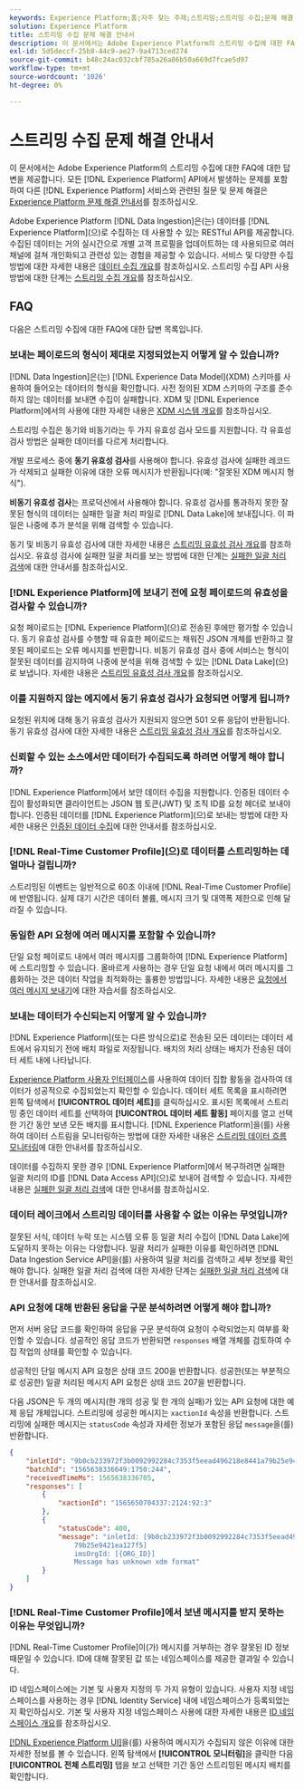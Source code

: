 ```yaml
---
keywords: Experience Platform;홈;자주 찾는 주제;스트리밍;스트리밍 수집;문제 해결;스트리밍 수집 문제 해결;스트리밍 수집 faq;faq;
solution: Experience Platform
title: 스트리밍 수집 문제 해결 안내서
description: 이 문서에서는 Adobe Experience Platform의 스트리밍 수집에 대한 FAQ에 대한 답변을 제공합니다.
exl-id: 5d5deccf-25b8-44c9-ae27-9a4713ced274
source-git-commit: b48c24ac032cbf785a26a86b50a669d7fcae5d97
workflow-type: tm+mt
source-wordcount: '1026'
ht-degree: 0%

---
```


# 스트리밍 수집 문제 해결 안내서

이 문서에서는 Adobe Experience Platform의 스트리밍 수집에 대한 FAQ에 대한 답변을 제공합니다. 모든 [!DNL Experience Platform] API에서 발생하는 문제를 포함하여 다른 [!DNL Experience Platform] 서비스와 관련된 질문 및 문제 해결은 [Experience Platform 문제 해결 안내서](../../landing/troubleshooting.md)를 참조하십시오.

Adobe Experience Platform [!DNL Data Ingestion]은(는) 데이터를 [!DNL Experience Platform]&#x200B;(으)로 수집하는 데 사용할 수 있는 RESTful API를 제공합니다. 수집된 데이터는 거의 실시간으로 개별 고객 프로필을 업데이트하는 데 사용되므로 여러 채널에 걸쳐 개인화되고 관련성 있는 경험을 제공할 수 있습니다. 서비스 및 다양한 수집 방법에 대한 자세한 내용은 [데이터 수집 개요](../home.md)를 참조하십시오. 스트리밍 수집 API 사용 방법에 대한 단계는 [스트리밍 수집 개요](../streaming-ingestion/overview.md)를 참조하십시오.

## FAQ

다음은 스트리밍 수집에 대한 FAQ에 대한 답변 목록입니다.

### 보내는 페이로드의 형식이 제대로 지정되었는지 어떻게 알 수 있습니까?

[!DNL Data Ingestion]은(는) [!DNL Experience Data Model]&#x200B;(XDM) 스키마를 사용하여 들어오는 데이터의 형식을 확인합니다. 사전 정의된 XDM 스키마의 구조를 준수하지 않는 데이터를 보내면 수집이 실패합니다. XDM 및 [!DNL Experience Platform]에서의 사용에 대한 자세한 내용은 [XDM 시스템 개요](../../xdm/home.md)를 참조하십시오.

스트리밍 수집은 동기와 비동기라는 두 가지 유효성 검사 모드를 지원합니다. 각 유효성 검사 방법은 실패한 데이터를 다르게 처리합니다.

개발 프로세스 중에 **동기 유효성 검사**&#x200B;를 사용해야 합니다. 유효성 검사에 실패한 레코드가 삭제되고 실패한 이유에 대한 오류 메시지가 반환됩니다(예: &quot;잘못된 XDM 메시지 형식&quot;).

**비동기 유효성 검사**&#x200B;는 프로덕션에서 사용해야 합니다. 유효성 검사를 통과하지 못한 잘못된 형식의 데이터는 실패한 일괄 처리 파일로 [!DNL Data Lake]에 보내집니다. 이 파일은 나중에 추가 분석을 위해 검색할 수 있습니다.

동기 및 비동기 유효성 검사에 대한 자세한 내용은 [스트리밍 유효성 검사 개요](../quality/streaming-validation.md)를 참조하십시오. 유효성 검사에 실패한 일괄 처리를 보는 방법에 대한 단계는 [실패한 일괄 처리 검색](../quality/retrieve-failed-batches.md)에 대한 안내서를 참조하십시오.

### [!DNL Experience Platform]에 보내기 전에 요청 페이로드의 유효성을 검사할 수 있습니까?

요청 페이로드는 [!DNL Experience Platform]&#x200B;(으)로 전송된 후에만 평가할 수 있습니다. 동기 유효성 검사를 수행할 때 유효한 페이로드는 채워진 JSON 개체를 반환하고 잘못된 페이로드는 오류 메시지를 반환합니다. 비동기 유효성 검사 중에 서비스는 형식이 잘못된 데이터를 감지하여 나중에 분석을 위해 검색할 수 있는 [!DNL Data Lake]&#x200B;(으)로 보냅니다. 자세한 내용은 [스트리밍 유효성 검사 개요](../quality/streaming-validation.md)를 참조하십시오.

### 이를 지원하지 않는 에지에서 동기 유효성 검사가 요청되면 어떻게 됩니까?

요청된 위치에 대해 동기 유효성 검사가 지원되지 않으면 501 오류 응답이 반환됩니다. 동기 유효성 검사에 대한 자세한 내용은 [스트리밍 유효성 검사 개요](../quality/streaming-validation.md)를 참조하십시오.

### 신뢰할 수 있는 소스에서만 데이터가 수집되도록 하려면 어떻게 해야 합니까?

[!DNL Experience Platform]에서 보안 데이터 수집을 지원합니다. 인증된 데이터 수집이 활성화되면 클라이언트는 JSON 웹 토큰(JWT) 및 조직 ID를 요청 헤더로 보내야 합니다. 인증된 데이터를 [!DNL Experience Platform]&#x200B;(으)로 보내는 방법에 대한 자세한 내용은 [인증된 데이터 수집](../tutorials/create-authenticated-streaming-connection.md)에 대한 안내서를 참조하십시오.

### [!DNL Real-Time Customer Profile]&#x200B;(으)로 데이터를 스트리밍하는 데 얼마나 걸립니까?

스트리밍된 이벤트는 일반적으로 60초 이내에 [!DNL Real-Time Customer Profile]에 반영됩니다. 실제 대기 시간은 데이터 볼륨, 메시지 크기 및 대역폭 제한으로 인해 달라질 수 있습니다.

### 동일한 API 요청에 여러 메시지를 포함할 수 있습니까?

단일 요청 페이로드 내에서 여러 메시지를 그룹화하여 [!DNL Experience Platform]에 스트리밍할 수 있습니다. 올바르게 사용하는 경우 단일 요청 내에서 여러 메시지를 그룹화하는 것은 데이터 작업을 최적화하는 훌륭한 방법입니다. 자세한 내용은 [요청에서 여러 메시지 보내기](../tutorials/streaming-multiple-messages.md)에 대한 자습서를 참조하십시오.

### 보내는 데이터가 수신되는지 어떻게 알 수 있습니까?

[!DNL Experience Platform]&#x200B;(또는 다른 방식으로)로 전송된 모든 데이터는 데이터 세트에서 유지되기 전에 배치 파일로 저장됩니다. 배치의 처리 상태는 배치가 전송된 데이터 세트 내에 나타납니다.

[Experience Platform 사용자 인터페이스](https://platform.adobe.com)를 사용하여 데이터 집합 활동을 검사하여 데이터가 성공적으로 수집되었는지 확인할 수 있습니다. 데이터 세트 목록을 표시하려면 왼쪽 탐색에서 **[!UICONTROL 데이터 세트]**&#x200B;를 클릭하십시오. 표시된 목록에서 스트리밍 중인 데이터 세트를 선택하여 **[!UICONTROL 데이터 세트 활동]** 페이지를 열고 선택한 기간 동안 보낸 모든 배치를 표시합니다. [!DNL Experience Platform]을(를) 사용하여 데이터 스트림을 모니터링하는 방법에 대한 자세한 내용은 [스트리밍 데이터 흐름 모니터링](../quality/monitor-data-ingestion.md)에 대한 안내서를 참조하십시오.

데이터를 수집하지 못한 경우 [!DNL Experience Platform]에서 복구하려면 실패한 일괄 처리의 ID를 [!DNL Data Access API]&#x200B;(으)로 보내어 검색할 수 있습니다. 자세한 내용은 [실패한 일괄 처리 검색](../quality/retrieve-failed-batches.md)에 대한 안내서를 참조하십시오.

### 데이터 레이크에서 스트리밍 데이터를 사용할 수 없는 이유는 무엇입니까?

잘못된 서식, 데이터 누락 또는 시스템 오류 등 일괄 처리 수집이 [!DNL Data Lake]에 도달하지 못하는 이유는 다양합니다. 일괄 처리가 실패한 이유를 확인하려면 [!DNL Data Ingestion Service API]을(를) 사용하여 일괄 처리를 검색하고 세부 정보를 확인해야 합니다. 실패한 일괄 처리 검색에 대한 자세한 단계는 [실패한 일괄 처리 검색](../quality/retrieve-failed-batches.md)에 대한 안내서를 참조하십시오.

### API 요청에 대해 반환된 응답을 구문 분석하려면 어떻게 해야 합니까?

먼저 서버 응답 코드를 확인하여 응답을 구문 분석하여 요청이 수락되었는지 여부를 확인할 수 있습니다. 성공적인 응답 코드가 반환되면 `responses` 배열 개체를 검토하여 수집 작업의 상태를 확인할 수 있습니다.

성공적인 단일 메시지 API 요청은 상태 코드 200을 반환합니다. 성공한(또는 부분적으로 성공한) 일괄 처리된 메시지 API 요청은 상태 코드 207을 반환합니다.

다음 JSON은 두 개의 메시지(한 개의 성공 및 한 개의 실패)가 있는 API 요청에 대한 예제 응답 개체입니다. 스트리밍에 성공한 메시지는 `xactionId` 속성을 반환합니다. 스트리밍에 실패한 메시지는 `statusCode` 속성과 자세한 정보가 포함된 응답 `message`을(를) 반환합니다.

```JSON
{
    "inletId": "9b0cb233972f3b0092992284c7353f5eead496218e8441a79b25e9421ea127f5",
    "batchId": "1565638336649:1750:244",
    "receivedTimeMs": 1565638336705,
    "responses": [
        {
            "xactionId": "1565650704337:2124:92:3"
        },
        {
            "statusCode": 400,
            "message": "inletId: [9b0cb233972f3b0092992284c7353f5eead496218e8441a
                79b25e9421ea127f5] 
                imsOrgId: [{ORG_ID}] 
                Message has unknown xdm format"
        }
    ]
}
```

### [!DNL Real-Time Customer Profile]에서 보낸 메시지를 받지 못하는 이유는 무엇입니까?

[!DNL Real-Time Customer Profile]이(가) 메시지를 거부하는 경우 잘못된 ID 정보 때문일 수 있습니다. ID에 대해 잘못된 값 또는 네임스페이스를 제공한 결과일 수 있습니다.

ID 네임스페이스에는 기본 및 사용자 지정의 두 가지 유형이 있습니다. 사용자 지정 네임스페이스를 사용하는 경우 [!DNL Identity Service] 내에 네임스페이스가 등록되었는지 확인하십시오. 기본 및 사용자 지정 네임스페이스 사용에 대한 자세한 내용은 [ID 네임스페이스 개요](../../identity-service/features/namespaces.md)를 참조하십시오.

[[!DNL Experience Platform UI]](https://platform.adobe.com)을(를) 사용하여 메시지가 수집되지 않은 이유에 대한 자세한 정보를 볼 수 있습니다. 왼쪽 탐색에서 **[!UICONTROL 모니터링]**&#x200B;을 클릭한 다음 **[!UICONTROL 전체 스트리밍]** 탭을 보고 선택한 기간 동안 스트리밍된 메시지 배치를 확인합니다.
